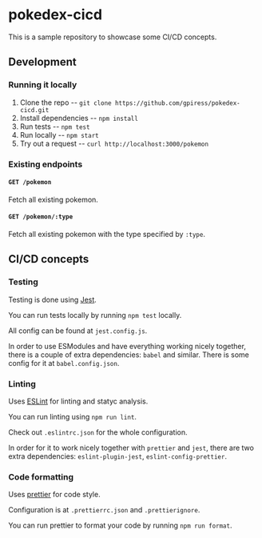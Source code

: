 # pokedex-cicd

This is a sample repository to showcase some CI/CD concepts.

## Development

### Running it locally

1. Clone the repo -- `git clone https://github.com/gpiress/pokedex-cicd.git`
1. Install dependencies -- `npm install`
1. Run tests -- `npm test`
1. Run locally -- `npm start`
1. Try out a request -- `curl http://localhost:3000/pokemon`

### Existing endpoints

#### `GET /pokemon`

Fetch all existing pokemon.

#### `GET /pokemon/:type`

Fetch all existing pokemon with the type specified by `:type`.

## CI/CD concepts

### Testing

Testing is done using [Jest](https://jestjs.io/docs/getting-started).

You can run tests locally by running `npm test` locally.

All config can be found at `jest.config.js`.

In order to use ESModules and have everything working nicely together,
there is a couple of extra dependencies: `babel` and similar. There is
some config for it at `babel.config.json`.

### Linting

Uses [ESLint](https://eslint.org/) for linting and statyc analysis.

You can run linting using `npm run lint`.

Check out `.eslintrc.json` for the whole configuration.

In order for it to work nicely together with `prettier` and `jest`, there are
two extra dependencies: `eslint-plugin-jest`, `eslint-config-prettier`.

### Code formatting

Uses [prettier](https://prettier.io/) for code style.

Configuration is at `.prettierrc.json` and `.prettierignore`.

You can run prettier to format your code by running `npm run format`.

